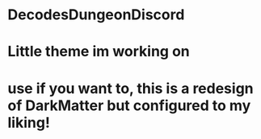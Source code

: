 # DecodesDungeonDiscord

# Little theme im working on

# use if you want to, this is a redesign of DarkMatter but configured to my liking!
